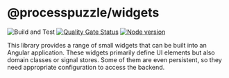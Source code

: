 # @processpuzzle/widgets
![Build and Test](https://github.com/ZsZs/processpuzzle/actions/workflows/build-widgets.yml/badge.svg)
[![Quality Gate Status](https://sonarcloud.io/api/project_badges/measure?project=processpuzzle_widgets&metric=alert_status)](https://sonarcloud.io/summary?id=processpuzzle_widgets)
[![Node version](https://img.shields.io/npm/v/%40processpuzzle%2Fwidgets?style=flat)](https://www.npmjs.com/package/@processpuzzle/widgets)

This library provides a range of small widgets that can be built into an Angular application. These widgets primarily define UI elements 
but also domain classes or signal stores. Some of them are even persistent, so they need appropriate configuration to access the backend.
